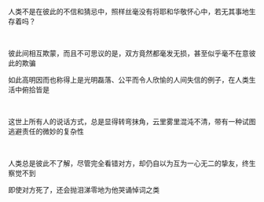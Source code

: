 
人类不是在彼此的不信和猜忌中，照样丝毫没有将耶和华敬怀心中，若无其事地生存着吗？

<br/>

彼此间相互欺蒙，而且不可思议的是，双方竟然都毫发无损，甚至似乎毫不在意彼此的欺骗

如此高明因而也称得上是光明磊落、公平而令人欣愉的人间失信的例子，在人类生活中俯拾皆是

<br/>

这世上所有人的说话方式，总是显得转弯抹角，云里雾里混沌不清，带有一种试图逃避责任的微妙的复杂性

<br/>

人类总是彼此不了解，尽管完全看错对方，却仍自以为互为一心无二的挚友，终生察觉不到

即使对方死了，还会抛泪涕零地为他哭诵悼词之类

